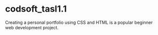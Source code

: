 # codsoft_tasl1.1
Creating a personal portfolio using CSS and HTML is a popular beginner web development project.
